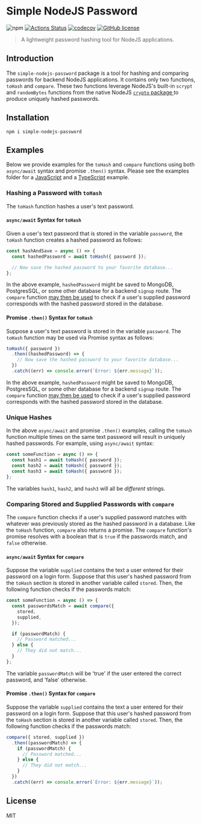 # Simple NodeJS Password

![npm](https://img.shields.io/npm/v/simple-nodejs-password?style=flat-square)
[![Actions Status](https://github.com/JessieFrance/simple-nodejs-password/workflows/Build%20and%20Test/badge.svg)](https://github.com/JessieFrance/simple-nodejs-password/actions)
[![codecov](https://codecov.io/gh/JessieFrance/simple-nodejs-password/branch/main/graph/badge.svg)](https://codecov.io/gh/JessieFrance/simple-nodejs-password)
[![GitHub license](https://img.shields.io/github/license/JessieFrance/simple-nodejs-password?style=flat-square)](https://github.com/JessieFrance/simple-nodejs-password/blob/main/LICENSE)

> A lightweight password hashing tool for NodeJS applications.

## Introduction

The `simple-nodejs-password` package is a tool for hashing and comparing passwords for backend NodeJS applications. It contains only two functions, `toHash` and `compare`. These two functions leverage
NodeJS's built-in `scrypt` and `randomBytes` functions from the native NodeJS [`crypto` package ](https://nodejs.org/api/crypto.html) to produce uniquely hashed passwords.

## Installation

    npm i simple-nodejs-password

## Examples

Below we provide examples for the `toHash` and `compare` functions using both `async/await` syntax and promise `.then()` syntax. Please see the examples folder for a [JavaScript](https://github.com/JessieFrance/simple-nodejs-password/blob/main/examples/example1.js) and a [TypeScript](https://github.com/JessieFrance/simple-nodejs-password/blob/main/examples/example1.ts) example.

### Hashing a Password with `toHash`

The `toHash` function hashes a user's text password.

#### `async/await` Syntax for `toHash`

Given a user's text password that is stored in the variable `password`, the `toHash` function creates a hashed password as follows:

```javascript
const hashAndSave = async () => {
  const hashedPassword = await toHash({ password });

  // Now save the hashed password to your favorite database...
};
```

In the above example, `hashedPassword` might be saved to MongoDB, PostgresSQL, or some other database for a backend `signup` route. The `compare` function [may then be used](#comparing-stored-and-supplied-passwords-with-compare) to check if a user's supplied password corresponds with the hashed password stored in the database.

#### Promise `.then()` Syntax for `toHash`

Suppose a user's text password is stored in the variable `password`. The `toHash` function may be used via Promise syntax as follows:

```javascript
toHash({ password })
  .then((hashedPassword) => {
    // Now save the hashed password to your favorite database...
  })
  .catch((err) => console.error(`Error: ${err.message}`));
```

In the above example, `hashedPassword` might be saved to MongoDB, PostgresSQL, or some other database for a backend `signup` route. The `compare` function [may then be used](#comparing-stored-and-supplied-passwords-with-compare) to check if a user's supplied password corresponds with the hashed password stored in the database.

### Unique Hashes

In the above `async/await` and promise `.then()` examples, calling the `toHash` function multiple times on the same text password will result in uniquely hashed passwords. For example, using `async/await` syntax:

```javascript
const someFunction = async () => {
  const hash1 = await toHash({ password });
  const hash2 = await toHash({ password });
  const hash3 = await toHash({ password });
};
```

The variables `hash1`, `hash2`, and `hash3` will all be _different_ strings.

### Comparing Stored and Supplied Passwords with `compare`

The `compare` function checks if a user's supplied password matches with whatever was previously stored as the hashed password in a database. Like the `toHash` function, `compare` also returns a promise. The `compare` function's promise resolves with a boolean that is `true` if the passwords match, and `false` otherwise.

#### `async/await` Syntax for `compare`

Suppose the variable `supplied` contains the text a user entered for their password on a login form. Suppose that this user's hashed password from the `toHash` section is stored in another variable called `stored`. Then, the following function checks if the passwords match:

```javascript
const someFunction = async () => {
  const passwordsMatch = await compare({
    stored,
    supplied,
  });

  if (passwordMatch) {
    // Password matched...
  } else {
    // They did not match...
  }
};
```

The variable `passwordMatch` will be 'true' if the user entered the correct password, and 'false' otherwise.

#### Promise `.then()` Syntax for `compare`

Suppose the variable `supplied` contains the text a user entered for their password on a login form. Suppose that this user's hashed password from the `toHash` section is stored in another variable called `stored`. Then, the following function checks if the passwords match:

```javascript
compare({ stored, supplied })
  .then((passwordMatch) => {
    if (passwordMatch) {
      // Password matched...
    } else {
      // They did not match...
    }
  })
  .catch((err) => console.error(`Error: ${err.message}`));
```

## License

MIT
